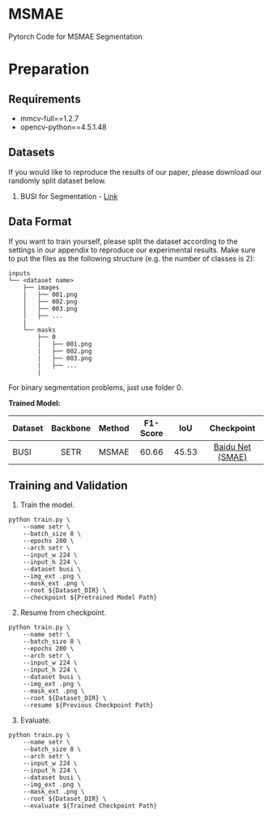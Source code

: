 # MSMAE

Pytorch Code for MSMAE Segmentation

# Preparation 
## Requirements
* mmcv-full==1.2.7
* opencv-python==4.5.1.48

## Datasets

If you would like to reproduce the results of our paper, please download our randomly split dataset below.
1) BUSI for Segmentation - [Link](https://drive.google.com/file/d/1eSNF0iOAa_szXFzntxCs7sj9Vxcio91k/view?usp=sharing)

## Data Format
If you want to train yourself, please split the dataset according to the settings in our appendix to reproduce our experimental results.
Make sure to put the files as the following structure (e.g. the number of classes is 2):

```
inputs
└── <dataset name>
    ├── images
    |   ├── 001.png
    │   ├── 002.png
    │   ├── 003.png
    │   ├── ...
    |
    └── masks
        ├── 0
        |   ├── 001.png
        |   ├── 002.png
        |   ├── 003.png
        |   ├── ...
        |
```

For binary segmentation problems, just use folder 0.

**Trained Model:**

| Dataset   | Backbone     | Method             | F1-Score            | IoU              | Checkpoint  |
| :-------- | :----------: |:-----------------: |:-------------------:|:----------------:| :----------------:|
| BUSI      | SETR         | MSMAE             | 60.66               | 45.53            | [Baidu Net (SMAE)](https://pan.baidu.com/s/1gK-IJ6CrfCCB-rKWQSnZ5A) |

## Training and Validation

1. Train the model.
```
python train.py \
    --name setr \
    --batch_size 8 \
    --epochs 200 \
    --arch setr \
    --input_w 224 \
    --input_h 224 \
    --dataset busi \
    --img_ext .png \
    --mask_ext .png \
    --root ${Dataset_DIR} \
    --checkpoint ${Pretrained Model Path}
```

2. Resume from checkpoint.
```
python train.py \
    --name setr \
    --batch_size 8 \
    --epochs 200 \
    --arch setr \
    --input_w 224 \
    --input_h 224 \
    --dataset busi \
    --img_ext .png \
    --mask_ext .png \
    --root ${Dataset_DIR} \
    --resume ${Previous Checkpoint Path}
```

3. Evaluate.
```
python train.py \
    --name setr \
    --batch_size 8 \
    --arch setr \
    --input_w 224 \
    --input_h 224 \
    --dataset busi \
    --img_ext .png \
    --mask_ext .png \
    --root ${Dataset_DIR} \
    --evaluate ${Trained Checkpoint Path}
```

